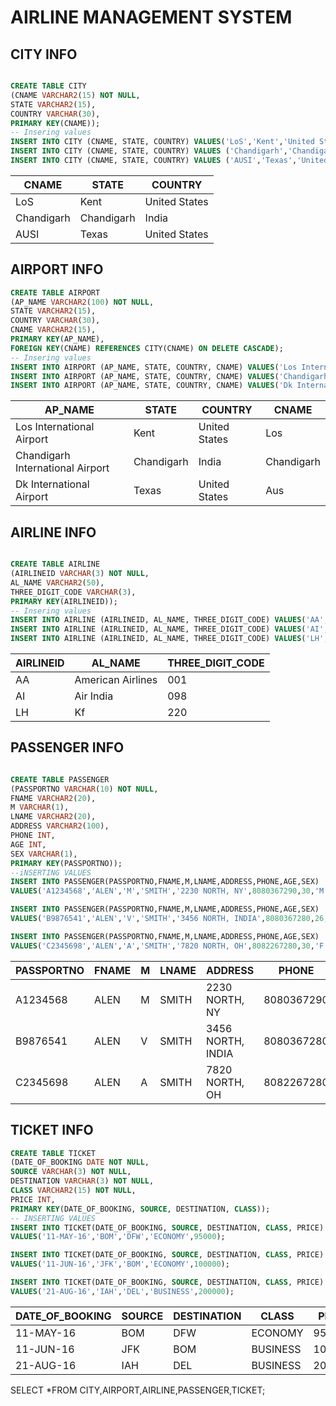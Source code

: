 # AIRLINE MANAGEMENT SYSTEM

## CITY INFO
```SQL

CREATE TABLE CITY
(CNAME VARCHAR2(15) NOT NULL,
STATE VARCHAR2(15), 
COUNTRY VARCHAR(30),
PRIMARY KEY(CNAME));
-- Insering values
INSERT INTO CITY (CNAME, STATE, COUNTRY) VALUES('LoS','Kent','United States');
INSERT INTO CITY (CNAME, STATE, COUNTRY) VALUES ('Chandigarh','Chandigarh','India');
INSERT INTO CITY (CNAME, STATE, COUNTRY) VALUES ('AUSI','Texas','United States');
```

| CNAME      | STATE      | COUNTRY       |
|------------|------------|---------------|
| LoS        | Kent       | United States |
| Chandigarh | Chandigarh | India         |
| AUSI       | Texas      | United States |

## AIRPORT INFO
```SQL
CREATE TABLE AIRPORT
(AP_NAME VARCHAR2(100) NOT NULL,
STATE VARCHAR2(15), 
COUNTRY VARCHAR(30),
CNAME VARCHAR2(15),
PRIMARY KEY(AP_NAME),
FOREIGN KEY(CNAME) REFERENCES CITY(CNAME) ON DELETE CASCADE);
-- Insering values
INSERT INTO AIRPORT (AP_NAME, STATE, COUNTRY, CNAME) VALUES('Los International Airport','Kent','United States','Los');
INSERT INTO AIRPORT (AP_NAME, STATE, COUNTRY, CNAME) VALUES('Chandigarh International Airport','Chandigarh','India','Chandigarh');
INSERT INTO AIRPORT (AP_NAME, STATE, COUNTRY, CNAME) VALUES('Dk International Airport','Texas','United States','Aus');
```
| AP_NAME                          | STATE      | COUNTRY       | CNAME      |
|----------------------------------|------------|---------------|------------|
| Los International Airport        | Kent       | United States | Los        |
| Chandigarh International Airport | Chandigarh | India         | Chandigarh |
| Dk International Airport         | Texas      | United States | Aus        |

## AIRLINE INFO
```SQL

CREATE TABLE AIRLINE
(AIRLINEID VARCHAR(3) NOT NULL,
AL_NAME VARCHAR2(50),
THREE_DIGIT_CODE VARCHAR(3),
PRIMARY KEY(AIRLINEID));
-- Insering values
INSERT INTO AIRLINE (AIRLINEID, AL_NAME, THREE_DIGIT_CODE) VALUES('AA','American Airlines','001');
INSERT INTO AIRLINE (AIRLINEID, AL_NAME, THREE_DIGIT_CODE) VALUES('AI','Air India','098');
INSERT INTO AIRLINE (AIRLINEID, AL_NAME, THREE_DIGIT_CODE) VALUES('LH','Kf', '220');
```
| AIRLINEID | AL_NAME           | THREE_DIGIT_CODE |
|-----------|-------------------|------------------|
| AA        | American Airlines | 001              |
| AI        | Air India         | 098              |
| LH        | Kf                | 220              |


## PASSENGER INFO
```SQL

CREATE TABLE PASSENGER
(PASSPORTNO VARCHAR(10) NOT NULL,
FNAME VARCHAR2(20),
M VARCHAR(1),
LNAME VARCHAR2(20),
ADDRESS VARCHAR2(100),
PHONE INT,
AGE INT,
SEX VARCHAR(1),
PRIMARY KEY(PASSPORTNO));
--iNSERTING VALUES
INSERT INTO PASSENGER(PASSPORTNO,FNAME,M,LNAME,ADDRESS,PHONE,AGE,SEX)
VALUES('A1234568','ALEN','M','SMITH','2230 NORTH, NY',8080367290,30,'M');

INSERT INTO PASSENGER(PASSPORTNO,FNAME,M,LNAME,ADDRESS,PHONE,AGE,SEX)
VALUES('B9876541','ALEN','V','SMITH','3456 NORTH, INDIA',8080367280,26,'F');

INSERT INTO PASSENGER(PASSPORTNO,FNAME,M,LNAME,ADDRESS,PHONE,AGE,SEX)
VALUES('C2345698','ALEN','A','SMITH','7820 NORTH, OH',8082267280,30,'F');
```
| PASSPORTNO | FNAME | M | LNAME | ADDRESS           | PHONE      | AGE | SEX |
|------------|-------|---|-------|-------------------|------------|-----|-----|
| A1234568   | ALEN  | M | SMITH |  2230 NORTH, NY   | 8080367290 | 30  | M   |
| B9876541   | ALEN  | V | SMITH | 3456 NORTH, INDIA | 8080367280 | 26  | F   |
| C2345698   | ALEN  | A | SMITH | 7820 NORTH, OH    | 8082267280 | 30  | F   |

## TICKET INFO

```SQL
CREATE TABLE TICKET
(DATE_OF_BOOKING DATE NOT NULL,
SOURCE VARCHAR(3) NOT NULL,
DESTINATION VARCHAR(3) NOT NULL,
CLASS VARCHAR2(15) NOT NULL,
PRICE INT,
PRIMARY KEY(DATE_OF_BOOKING, SOURCE, DESTINATION, CLASS));
-- INSERTING VALUES 
INSERT INTO TICKET(DATE_OF_BOOKING, SOURCE, DESTINATION, CLASS, PRICE) 
VALUES('11-MAY-16','BOM','DFW','ECONOMY',95000);

INSERT INTO TICKET(DATE_OF_BOOKING, SOURCE, DESTINATION, CLASS, PRICE) 
VALUES('11-JUN-16','JFK','BOM','ECONOMY',100000);

INSERT INTO TICKET(DATE_OF_BOOKING, SOURCE, DESTINATION, CLASS, PRICE) 
VALUES('21-AUG-16','IAH','DEL','BUSINESS',200000);
```
| DATE_OF_BOOKING | SOURCE | DESTINATION | CLASS    | PRICE  |
|-----------------|--------|-------------|----------|--------|
| 11-MAY-16       | BOM    | DFW         | ECONOMY  | 95000  |
| 11-JUN-16       | JFK    | BOM         | BUSINESS | 100000 |
| 21-AUG-16       | IAH    | DEL         | BUSINESS | 200000 |




SELECT *FROM CITY,AIRPORT,AIRLINE,PASSENGER,TICKET;

